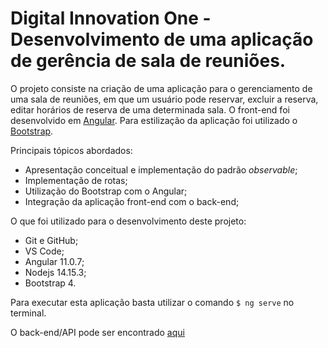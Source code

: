 # Digital Innovation One - Desenvolvimento de uma aplicação de gerência de sala de reuniões.

O projeto consiste na criação de uma aplicação para o gerenciamento de uma sala de reuniões, em que um usuário pode reservar, excluir a reserva, editar horários de reserva de uma determinada sala. O front-end foi desenvolvido em [Angular](https://angular.io/). Para estilização da aplicação foi utilizado o [Bootstrap](https://ng-bootstrap.github.io/#/home).

Principais tópicos abordados:

- Apresentação conceitual e implementação do padrão *observable*;
- Implementação de rotas;
- Utilização do Bootstrap com o Angular;
- Integração da aplicação front-end com o back-end;

O que foi utilizado para o desenvolvimento deste projeto:

- Git e GitHub;
- VS Code;
- Angular 11.0.7;
- Nodejs 14.15.3;
- Bootstrap 4.

Para executar esta aplicação basta utilizar o comando `$ ng serve` no terminal.

O back-end/API pode ser encontrado [aqui](https://github.com/rochards/client-room-back)